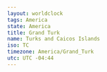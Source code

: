 ```yaml
---
layout: worldclock
tags: America
state: America
title: Grand Turk
name: Turks and Caicos Islands
iso: TC
timezone: America/Grand_Turk
utc: UTC -04:44
---
```


